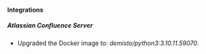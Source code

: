 #### Integrations
##### Atlassian Confluence Server
- Upgraded the Docker image to: *demisto/python3:3.10.11.59070*.
